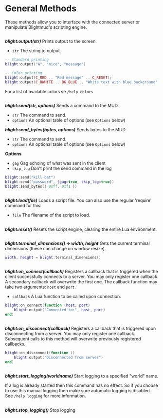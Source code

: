 # General Methods

These methods allow you to interface with the connected server or manipulate
Blightmud's scripting engine.

##

***blight:output(str)***
Prints output to the screen.
- `str`  The string to output.
```lua
-- Standard printing
blight:output("A", "nice", "message")

-- Color printing
blight:output(C_RED .. "Red message" .. C_RESET);
blight:output(C_BWHITE .. BG_BLUE .. "White text with blue background" .. C_RESET);
```
For a list of available colors se `/help colors`

##

***blight:send(str, options)***
Sends a command to the MUD.
- `str`     The command to send.
- `options` An optional table of options (see `Options` below)

***blight:send_bytes(bytes, options)***
Sends bytes to the MUD
- `str`     The command to send.
- `options` An optional table of options (see `Options` below)

**Options**
- `gag`         Gag echoing of what was sent in the client
- `skip_log`    Don't print the send command in the log

```lua
blight:send("kill bat")
blight:send("password", {gag=true, skip_log=true})
blight:send_bytes({ 0xff, 0xf1 })
```

##

***blight:load(file)***
Loads a script file. You can also use the regular 'require' command for this.
- `file`  The filename of the script to load.

##

***blight:reset()***
Resets the script engine, clearing the entire Lua environment.

##

***blight:terminal_dimensions() -> width, height***
Gets the current terminal dimensions (these can change on window resize).
```lua
width, height = blight:terminal_dimensions()
```

##

***blight:on_connect(callback)***
Registers a callback that is triggered when the client successfully connects to
a server. You may only register one callback. A secondary callback will overwrite
the first one.
The callback function may take two arguments: `host` and `port`.
- `callback`   A Lua function to be called upon connection.
```lua
blight:on_connect(function (host, port)
    blight:output("Connected to:", host, port)
end)
```

##

***blight:on_disconnect(callback)***
Registers a callback that is triggered upon disconnecting from a server. You
may only register one callback. Subsequent calls to this method will overwrite
previously registered callbacks.
```lua
blight:on_disconnect(function ()
    blight:output("Disconnected from server")
end)
```

##

***blight:start_logging(worldname)***
Start logging to a specified "world" name.

If a log is already started then this command has no effect. So if you choose to use this manual logging then make
sure automatic logging is disabled. See `/help logging` for more information.

##

***blight:stop_logging()***
Stop logging

